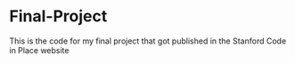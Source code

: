 # Final-Project
This is the code for my final project that got published in the Stanford Code in Place website
